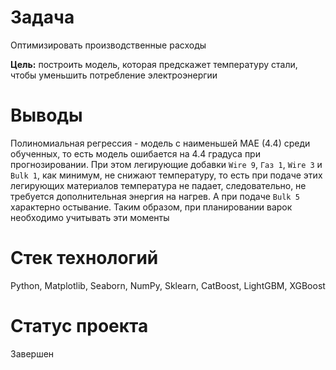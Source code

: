 # Задача
Оптимизировать производственные расходы

**Цель:** построить модель, которая предскажет температуру стали, чтобы уменьшить потребление электроэнергии

# Выводы
Полиномиальная регрессия - модель с наименьшей MAE (4.4) среди обученных, то есть модель ошибается на 4.4 градуса при прогнозировании. При этом легирующие добавки `Wire 9`, `Газ 1`, `Wire 3` и `Bulk 1`, как минимум, не снижают температуру, то есть при подаче этих легирующих материалов температура не падает, следовательно, не требуется дополнительная энергия на нагрев. А при подаче `Bulk 5` характерно остывание. Таким образом, при планировании варок необходимо учитывать эти моменты

# Стек технологий
Python, Matplotlib, Seaborn, NumPy, Sklearn, CatBoost, LightGBM, XGBoost

# Статус проекта
Завершен
